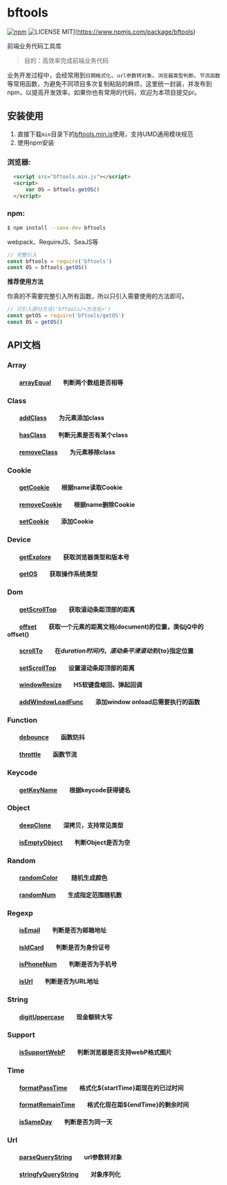 # bftools
[![npm](https://img.shields.io/npm/v/bftools.svg)](https://www.npmjs.com/package/bftools) 
![LICENSE MIT](https://img.shields.io/npm/l/bftools.svg)](https://www.npmjs.com/package/bftools) 

 
前端业务代码工具库  

> 目的：高效率完成前端业务代码

业务开发过程中，会经常用到`日期格式化`、`url参数转对象`、`浏览器类型判断`、`节流函数`等常用函数，为避免不同项目多次复制粘贴的麻烦，这里统一封装，并发布到npm，以提高开发效率。如果你也有常用的代码，欢迎为本项目提交pr。

## 安装使用

1. 直接下载`min`目录下的[bftools.min.js](https://github.com/williamqian/bftools/blob/master/min/bftools.min.js)使用，支持UMD通用模块规范  
2. 使用npm安装

### 浏览器:
``` html
  <script src="bftools.min.js"></script>
  <script>
      var OS = bftools.getOS()
  </script>
```

### npm:
``` bash
$ npm install --save-dev bftools
```

webpack、RequireJS、SeaJS等

``` javascript
// 完整引入
const bftools = require('bftools')
const OS = bftools.getOS()
```

**推荐使用方法**  

你真的不需要完整引入所有函数，所以只引入需要使用的方法即可。
``` javascript
// 只引入部分方法('bftools/<方法名>')
const getOS = require('bftools/getOS')
const OS = getOS()
```
## API文档

### Array  
#### &emsp;&emsp;[arrayEqual][arrayEqual]&emsp;&emsp;判断两个数组是否相等 

### Class
#### &emsp;&emsp;[addClass][addClass]&emsp;&emsp;为元素添加class  
#### &emsp;&emsp;[hasClass][hasClass]&emsp;&emsp;判断元素是否有某个class  
#### &emsp;&emsp;[removeClass][removeClass]&emsp;&emsp;为元素移除class  

### Cookie 
#### &emsp;&emsp;[getCookie][getCookie]&emsp;&emsp;根据name读取Cookie  
#### &emsp;&emsp;[removeCookie][removeCookie]&emsp;&emsp;根据name删除Cookie
#### &emsp;&emsp;[setCookie][setCookie]&emsp;&emsp;添加Cookie 

### Device  
#### &emsp;&emsp;[getExplore][getExplore]&emsp;&emsp;获取浏览器类型和版本号  
#### &emsp;&emsp;[getOS][getOS]&emsp;&emsp;获取操作系统类型

### Dom  
#### &emsp;&emsp;[getScrollTop][getScrollTop]&emsp;&emsp;获取滚动条距顶部的距离
#### &emsp;&emsp;[offset][offset]&emsp;&emsp;获取一个元素的距离文档(document)的位置，类似jQ中的offset()
#### &emsp;&emsp;[scrollTo][scrollTo]&emsp;&emsp;在${duration}时间内，滚动条平滑滚动到${to}指定位置
#### &emsp;&emsp;[setScrollTop][setScrollTop]&emsp;&emsp;设置滚动条距顶部的距离
#### &emsp;&emsp;[windowResize][windowResize]&emsp;&emsp;H5软键盘缩回、弹起回调
#### &emsp;&emsp;[addWindowLoadFunc][addWindowLoadFunc]&emsp;&emsp;添加window onload后需要执行的函数

### Function  
#### &emsp;&emsp;[debounce][debounce]&emsp;&emsp;函数防抖   
#### &emsp;&emsp;[throttle][throttle]&emsp;&emsp;函数节流   

### Keycode  
#### &emsp;&emsp;[getKeyName][getKeyName]&emsp;&emsp;根据keycode获得键名 

### Object  
#### &emsp;&emsp;[deepClone][deepClone]&emsp;&emsp;深拷贝，支持常见类型
#### &emsp;&emsp;[isEmptyObject][isEmptyObject]&emsp;&emsp;判断Object是否为空

### Random  
#### &emsp;&emsp;[randomColor][randomColor] &emsp;&emsp;随机生成颜色
#### &emsp;&emsp;[randomNum][randomNum]&emsp;&emsp;生成指定范围随机数 

### Regexp  
#### &emsp;&emsp;[isEmail][isEmail]&emsp;&emsp;判断是否为邮箱地址 
#### &emsp;&emsp;[isIdCard][isIdCard]&emsp;&emsp;判断是否为身份证号
#### &emsp;&emsp;[isPhoneNum][isPhoneNum]&emsp;&emsp;判断是否为手机号  
#### &emsp;&emsp;[isUrl][isUrl]&emsp;&emsp;判断是否为URL地址

### String  
#### &emsp;&emsp;[digitUppercase][digitUppercase]&emsp;&emsp;现金额转大写

### Support  
#### &emsp;&emsp;[isSupportWebP][isSupportWebP]&emsp;&emsp;判断浏览器是否支持webP格式图片
#### 

### Time  
#### &emsp;&emsp;[formatPassTime][formatPassTime]&emsp;&emsp;格式化${startTime}距现在的已过时间
#### &emsp;&emsp;[formatRemainTime][formatRemainTime]&emsp;&emsp;格式化现在距${endTime}的剩余时间
#### &emsp;&emsp;[isSameDay][isSameDay]&emsp;&emsp;判断是否为同一天

### Url
#### &emsp;&emsp;[parseQueryString][parseQueryString]&emsp;&emsp;url参数转对象
#### &emsp;&emsp;[stringfyQueryString][stringfyQueryString]&emsp;&emsp;对象序列化

[arrayEqual]:https://github.com/williamqian/bftools/blob/master/src/array/arrayEqual.js

[addClass]:https://github.com/williamqian/bftools/blob/master/src/class/addClass.js
[hasClass]:https://github.com/williamqian/bftools/blob/master/src/class/hasClass.js
[removeClass]:https://github.com/williamqian/bftools/blob/master/src/class/removeClass.js

[getCookie]:https://github.com/williamqian/bftools/blob/master/src/cookie/getCookie.js
[removeCookie]:https://github.com/williamqian/bftools/blob/master/src/cookie/removeCookie.js
[setCookie]:https://github.com/williamqian/bftools/blob/master/src/cookie/setCookie.js

[getExplore]:https://github.com/williamqian/bftools/blob/master/src/device/getExplore.js
[getOS]:https://github.com/williamqian/bftools/blob/master/src/device/getOS.js

[getScrollTop]:https://github.com/williamqian/bftools/blob/master/src/dom/getScrollTop.js
[offset]:https://github.com/williamqian/bftools/blob/master/src/dom/offset.js
[scrollTo]:https://github.com/williamqian/bftools/blob/master/src/dom/scrollTo.js
[setScrollTop]:https://github.com/williamqian/bftools/blob/master/src/dom/setScrollTop.js
[windowResize]:https://github.com/williamqian/bftools/blob/master/src/dom/windowResize.js
[addWindowLoadFunc]:https://github.com/williamqian/bftools/blob/master/src/dom/addWindowLoadFunc.js

[debounce]:https://github.com/williamqian/bftools/blob/master/src/function/debounce.js
[throttle]:https://github.com/williamqian/bftools/blob/master/src/function/throttle.js

[getKeyName]:https://github.com/williamqian/bftools/blob/master/src/keycode/getKeyName.js

[deepClone]:https://github.com/williamqian/bftools/blob/master/src/object/deepClone.js
[isEmptyObject]:https://github.com/williamqian/bftools/blob/master/src/object/isEmptyObject.js

[randomColor]:https://github.com/williamqian/bftools/blob/master/src/random/randomColor.js
[randomNum]:https://github.com/williamqian/bftools/blob/master/src/random/randomNum.js

[isEmail]:https://github.com/williamqian/bftools/blob/master/src/regexp/isEmail.js
[isIdCard]:https://github.com/williamqian/bftools/blob/master/src/regexp/isIdCard.js
[isPhoneNum]:https://github.com/williamqian/bftools/blob/master/src/regexp/isPhoneNum.js
[isUrl]:https://github.com/williamqian/bftools/blob/master/src/regexp/isUrl.js

[digitUppercase]:https://github.com/williamqian/bftools/blob/master/src/string/digitUppercase.js

[isSupportWebP]:https://github.com/williamqian/bftools/blob/master/src/support/isSupportWebP.js

[formatPassTime]:https://github.com/williamqian/bftools/blob/master/src/time/formatPassTime.js
[formatRemainTime]:https://github.com/williamqian/bftools/blob/master/src/time/formatRemainTime.js
[isSameDay]:https://github.com/williamqian/bftools/blob/master/src/time/isSameDay.js

[parseQueryString]:https://github.com/williamqian/bftools/blob/master/src/url/parseQueryString.js
[stringfyQueryString]:https://github.com/williamqian/bftools/blob/master/src/url/stringfyQueryString.js
